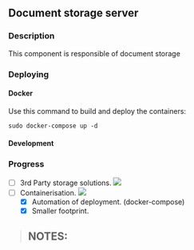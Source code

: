 
## Document storage server

### Description

This component is responsible of document storage

### Deploying

#### Docker

Use this command to build and deploy the containers:

    sudo docker-compose up -d

#### Development



### Progress
    

- [ ] 3rd Party storage solutions. ![](https://us-central1-progress-markdown.cloudfunctions.net/progress/0)
- [ ] Containerisation. ![](https://us-central1-progress-markdown.cloudfunctions.net/progress/20)
  - [x] Automation of deployment. (docker-compose)
  - [x] Smaller footprint.

>## NOTES:
>